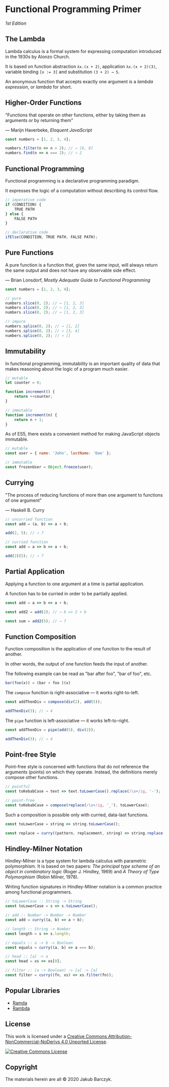 # Functional Programming Primer

*1st Edition*

## The Lambda

Lambda calculus is a formal system for expressing computation introduced in the 1930s by Alonzo Church.

It is based on function abstraction `λx.(x + 2)`, application `λx.(x + 2)(3)`, variable binding `[x := 3]` and substitution `(3 + 2) → 5`.

An anonymous function that accepts exactly one argument is a _lambda expression_, or _lambda_ for short.

## Higher-Order Functions

"Functions that operate on other functions, either by taking them as arguments or by returning them"

— Marijn Haverbeke, _Eloquent JavaScript_

```javascript
const numbers = [1, 2, 3, 4];

numbers.filter(n => n > 2); // → [6, 8]
numbers.find(n => n === 2); // → 2
```

## Functional Programming

Functional programming is a declarative programming paradigm.

It expresses the logic of a computation without describing its control flow.

```javascript
// imperative code
if (CONDITION) {
    TRUE PATH
} else {
    FALSE PATH
}

// declarative code
ifElse(CONDITION, TRUE PATH, FALSE PATH);
```

## Pure Functions

A pure function is a function that, given the same input, will always return the same output and does not have any observable side effect.

— Brian Lonsdorf, _Mostly Adequate Guide to Functional Programming_

```javascript
const numbers = [1, 2, 3, 4];

// pure
numbers.slice(0, 2); // → [1, 2, 3]
numbers.slice(0, 2); // → [1, 2, 3]
numbers.slice(0, 2); // → [1, 2, 3]

// impure
numbers.splice(0, 2); // → [1, 2]
numbers.splice(0, 2); // → [3, 4]
numbers.splice(0, 2); // → []
```

## Immutability

In functional programming, immutability is an important quality of data that makes reasoning about the logic of a program much easier.

```javascript
// mutable
let counter = 0;

function increment() {
    return ++counter;
}

// immutable
function increment(n) {
    return n + 1;
}
```

As of ES5, there exists a convenient method for making JavaScript objects immutable.

```javascript
// mutable
const user = { name: 'John', lastName: 'Doe' };

// immutable
const frozenUser = Object.freeze(user);
```

## Currying

"The process of reducing functions of more than one argument to functions of one argument"

— Haskell B. Curry

```javascript
// uncurried function
const add = (a, b) => a + b;

add(2, 5); // → 7

// curried function
const add = a => b => a + b;

add(2)(5); // → 7
```

## Partial Application

Applying a function to one argument at a time is partial application.

A function has to be curried in order to be partially applied.

```javascript
const add = a => b => a + b;

const add2 = add(2); // → b => 2 + b

const sum = add2(5); // → 7
```

## Function Composition

Function composition is the application of one function to the result of another.

In other words, the output of one function feeds the input of another.

The following example can be read as "bar after foo", "bar of foo", etc.

```javascript
bar(foo(x)) = (bar ∘ foo )(x)
```

The `compose` function is right-associative — it works right-to-left.

```javascript
const addThenDiv = compose(div(2), add(5));

addThenDiv(3); // → 4
```

The `pipe` function is left-associative — it works left-to-right.

```javascript
const addThenDiv = pipe(add(5), div(2));

addThenDiv(3); // → 4
```

## Point-free Style

 Point-free style is concerned with functions that do not reference the arguments (points) on which they operate. Instead, the definitions merely compose other functions.

```javascript
// pointful
const toKebabCase = text => text.toLowerCase().replace(/\s+/ig, '-');

// point-free
const toKebabCase = compose(replace(/\s+/ig, '_'), toLowerCase);
```
Such a composition is possible only with curried, data-last functions.

```javascript
const toLowerCase = string => string.toLowerCase();

const replace = curry((pattern, replacement, string) => string.replace(pattern, replacement));
```

## Hindley-Milner Notation

Hindley-Milner is a type system for lambda calculus with parametric polymorphism. It is based on two papers: _The principal type scheme of an object in combinatory logic_ (Roger J. Hindley, 1969) and _A Theory of Type Polymorphism_ (Robin Milner, 1978).

Writing function signatures in Hindley-Milner notation is a common practice among functional programmers.

```javascript
// toLowerCase :: String -> String
const toLowerCase = s => s.toLowerCase();

// add :: Number -> Number -> Number
const add = curry((a, b) => a + b);

// length :: String -> Number
const length = s => s.length;

// equals :: a -> b -> Boolean
const equals = curry((a, b) => a === b);

// head :: [a] -> a
const head = xs => xs[0];

// filter :: (a -> Boolean) -> [a] -> [a]
const filter = curry((fn, xs) => xs.filter(fn));
```

## Popular Libraries

- [Ramda](https://ramdajs.com/)
- [Rambda](https://selfrefactor.github.io/rambda/)

## License

This work is licensed under a <a rel="license" href="http://creativecommons.org/licenses/by-nc-nd/4.0/">Creative Commons Attribution-NonCommercial-NoDerivs 4.0 Unported License</a>.

<a rel="license" href="http://creativecommons.org/licenses/by-nc-nd/4.0/"><img alt="Creative Commons License" style="border-width:0" src="https://i.creativecommons.org/l/by-nc-nd/4.0/88x31.png" /></a>

## Copyright

The materials herein are all © 2020 Jakub Barczyk.
